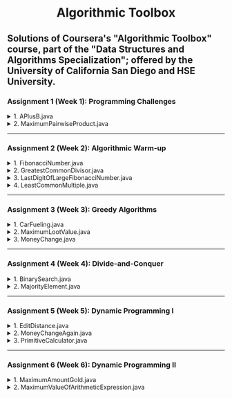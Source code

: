 <div width="100%" align="center"> <h1> Algorithmic Toolbox </h1> </div>

## Solutions of Coursera's "Algorithmic Toolbox" course, part of the "Data Structures and Algorithms Specialization"; offered by the University of California San Diego and HSE University. ##


### Assignment 1 (Week 1): Programming Challenges ###

<details>
<summary>1. APlusB.java</summary>
   
   + **Description**: Simple problem to go through the pipeline of reading the problem statement, designing an algorithm, implementing it, testing and debugging the program, and submitting it to the grading system.
     
   + **Input Format**: Integers a and b on the same line (separated by a space).
     
   + **Constraints**: 0 $\leq$ a; b $\leq$ 9
     
   + **Output Format**: The sum of a and b.
</details>


<details>
<summary>2. MaximumPairwiseProduct.java</summary>
   
   + **Description**: Given a sequence of non-negative integers a<sub>1</sub>, ..., a<sub>n</sub>, compute
     <div width="100%" align="center"> $\underset{{1 \leq i \neq j \leq n}}{max}$ a<sub>i</sub> $\cdot$ a<sub>j</sub> </div>
  Note that i and j should be different, though it may be the case that a<sub>i</sub> = a<sub>j</sub>.
     
   + **Input Format**: The first line contains an integer n. The next line contains n non-negative integers a<sub>1</sub>, ..., a<sub>n</sub> (separated by spaces).
     
   + **Constraints**: 2 $\leq$ n $\leq$ 2 · 10<sup>5</sup>; 0 $\leq$ a<sub>1</sub>, ..., a<sub>n</sub> $\leq$ 2 · 10<sup>5</sup>.
     
   + **Output Format**: The maximum pairwise product.
</details>

----

### Assignment 2 (Week 2): Algorithmic Warm-up ###

<details>
<summary>1. FibonacciNumber.java</summary>
   
   + **Description**: Recall the definition of Fibonacci sequence: F<sub>0</sub> = 0, F<sub>1</sub> = 1, and F<sub>i</sub> = F<sub>i-1</sub> + F<sub>i-2</sub> for 𝑖 $\geq$ 2. Given an integer 𝑛, find the 𝑛th Fibonacci number F<sub>n</sub>.
     
   + **Input Format**: The input consists of a single integer 𝑛.
     
   + **Constraints**: 0 $\leq$ 𝑛 $\leq$ 45.
     
   + **Output Format**: Output F<sub>n</sub>.
</details>


<details>
<summary>2. GreatestCommonDivisor.java</summary><br />
   
   + **Description**: The greatest common divisor GCD(𝑎, 𝑏) of two non-negative integers 𝑎 and 𝑏 (which are not both equal to 0) is the greatest integer 𝑑 that divides both 𝑎 and 𝑏. Implement the Euclidean algorithm for computing the greatest common divisor.

<div width="100%" align="center"> $GCD(1344, 217) = GCD(217, 42) = GCD(42, 7) = GCD(7, 0) = 7$ </div>
           
   Given two integers 𝑎 and 𝑏, find their greatest common divisor.
     
   + **Input Format**: The two integers 𝑎, 𝑏 are given in the same line separated by space.
     
   + **Constraints**: 1 $\leq$ 𝑎, 𝑏 $\leq$ 2 $\cdot$ 10<sup>9</sup>.
     
   + **Output Format**: Output $GCD(a, b)$.
</details>


<details>
<summary>3. LastDigitOfLargeFibonacciNumber.java</summary>
   
   + **Description**: Find the last digit of 𝑛-th Fibonacci number. As 𝑖 grows the 𝑖<sup>the</sup> iteration of the loop computes the sum of longer and longer numbers. Tip: store in 𝐹[𝑖] not the 𝑖th Fibonacci number itself, but just its last digit (that is, F<sub>i</sub> mod 10). Given an integer 𝑛, find the last digit of the 𝑛<sup>th</sup> Fibonacci number F<sub>n</sub> (that is, F<sub>n</sub> mod 10).
     
   + **Input Format**: The input consists of a single integer 𝑛.
     
   + **Constraints**: 0 $\leq$ 𝑛 $\leq$ 10<sup>7</sup>.
     
   + **Output Format**: Output the last digit of F<sub>n</sub>.
</details>


<details>
<summary>4. LeastCommonMultiple.java</summary>
   
   + **Description**: The least common multiple of two positive integers 𝑎 and 𝑏 is the least positive integer 𝑚 that is divisible by both 𝑎 and 𝑏. Given two integers 𝑎 and 𝑏, find their least common multiple.

<p width="100%" align="center"> <img width="347" alt="Equation" src="https://github.com/AfonsoBernardes/AlgorithmicToolbox/assets/84087794/28e888f6-1c2b-404b-b167-efb0623aea41"> </p>
     
   + **Input Format**: The two integers 𝑎 and 𝑏 are given in the same line separated by space.
     
   + **Constraints**: 1 $\leq$ 𝑎, 𝑏 $\leq$ 2 $\cdot$ 10<sup>9</sup>.
     
   + **Output Format**: Output the least common multiple of 𝑎 and 𝑏.
</details>

----

### Assignment 3 (Week 3): Greedy Algorithms ###

<details>
<summary>1. CarFueling.java</summary>
   
   + **Description**: We are going to travel to another city that is located 𝑑 miles away from your home city. We can travel at most 𝑚 miles on a full tank and you start with a full tank. Along your way, there are gas stations at distances stop<sub>1</sub>, stop<sub>2</sub>, . . . , stop<sub>n</sub> from your home city. What is the minimum number of refills needed?
     
   + **Input Format**: The first line contains an integer 𝑑. The second line contains an integer 𝑚. The third line specifies an integer 𝑛. Finally, the last line contains integers stop<sub>1</sub>, stop<sub>2</sub>, . . . , stop<sub>n</sub>
     
   + **Constraints**: 1 $\leq$ 𝑑 $\leq$ 10<sup>5</sup>; 1 $\leq$ 𝑚 $\leq$ 400; 1 $\leq$ 𝑛 $\leq$ 300; 0 $<$ stop<sub>1</sub> $<$ stop<sub>2</sub> $<$ · · · $<$ stop<sub>n</sub> $<$ 𝑚
     
   + **Output Format**: Assuming that the distance between the cities is 𝑑 miles, a car can travel at most 𝑚 miles on a full tank, and there are gas stations at distances stop<sub>1</sub>, stop<sub>2</sub>, . . . , stop<sub>n</sub> along the way, output the minimum number of refills needed. Assume that the car starts with a full tank. If it is not possible to reach the destination, output −1.
</details>


<details>
<summary>2. MaximumLootValue.java</summary><br />
   
   + **Description**: Implement an algorithm for the fractional knapsack problem to find the most valuable combination of items assuming that any fraction of a loot item can be put into a "bag".
     
   + **Input Format**: The first line of the input contains the number 𝑛 of items and the capacity 𝑊 of a knapsack. The next 𝑛 lines define the values and weights of the items. The 𝑖-th line contains integers v<sub>i</sub> and w<sub>i</sub> — the value and the weight of 𝑖-th item, respectively.
     
   + **Constraints**: 1 $\leq$ 𝑛 $\leq$ 10<sup>3</sup>, 0 $\leq$ 𝑊 $\leq$ 2 $\cdot$ 10<sup>6</sup>; 0 $\leq$ v<sub>i</sub> $\leq$ 2 · 10<sup>6</sup>, 0 $<$ w<sub>i</sub> $\leq$ 2 · 10<sup>6</sup> for all 1 $\leq$ 𝑖 $\leq$ 𝑛. All the numbers are integers.
     
   + **Output Format**: Output the maximal value of fractions of items that fit into the knapsack. The absolute value of the difference between the answer of your program and the optimal value should be at most 10<sup>-3</sup>. To ensure this, output your answer with at least four digits after the decimal point (otherwise your answer, while being computed correctly, can turn out to be wrong because of rounding issues).
</details>


<details>
<summary>3. MoneyChange.java</summary>
   
   + **Description**:  Design and implement an elementary greedy algorithm to find the minimum number of coins needed to change the input value (an integer) into coins with denominations 1, 5, and 10.
     
   + **Input Format**: The input consists of a single integer 𝑚.
     
   + **Constraints**: 1 $\leq$ 𝑚 $\leq$ 10<sup>3</sup>.
     
   + **Output Format**: Output the minimum number of coins with denominations 1, 5, 10 that changes 𝑚.
</details>

----

### Assignment 4 (Week 4): Divide-and-Conquer ###

<details>
<summary>1. BinarySearch.java</summary>
   
   + **Description**: implement the binary search algorithm that allows searching LIST very efficiently, provided that the list is sorted.
     
   + **Input Format**: The first line of the input contains an integer 𝑛 and a sequence a<sub>0</sub> $<$ a<sub>1</sub> $<$ . . . $<$ a<sub>n-1</sub> of 𝑛 pairwise distinct positive integers in increasing order. The next line contains an integer 𝑘 and 𝑘 positive integers b<sub>0</sub>, b<sub>1</sub>, . . . , b<sub>k-1</sub>.
     
   + **Constraints**: 1 $\leq$ 𝑛, 𝑘 $\leq$ 10<sup>4</sup>; 1 $\leq$ a<sub>i</sub> $\leq$ 10<sup>9</sup> for all 0 $\leq$ 𝑖 $<$ 𝑛; 1 $\leq$ b<sub>j</sub> $\leq$ 10<sup>9</sup> for all 0 $\leq$ 𝑗 $<$ 𝑘;
     
   + **Output Format**: For all 𝑖 from 0 to $𝑘−1$, output an index 0 $\leq$ 𝑗 $\leq$ $𝑛−1$ such that a<sub>j</sub> $=$ b<sub>i</sub> or −1 if there is no such index.
</details>


<details>
<summary>2. MajorityElement.java</summary>
   
   + **Description**: Majority rule is a decision rule that selects the alternative which has a majority, that is, more than half the votes. Given a sequence of elements a<sub>1</sub>, a<sub>2</sub>, . . . , a<sub>n</sub>, check whether it contains an element that appears more than 𝑛/2 times. Use the divide-and-conquer technique to design an 𝑂(𝑛 log 𝑛) algorithm.
     
   + **Input Format**: The first line contains an integer 𝑛, and the next one contains a sequence of 𝑛 non-negative integers a<sub>0</sub>, a<sub>1</sub>, . . . $<$ a<sub>n-1</sub>.
     
   + **Constraints**: 1 $\leq$ 𝑛 $\leq$ 10<sup>5</sup>; 0 $\leq$ a<sub>i</sub> $\leq$ 10<sup>9</sup> for all 0 $\leq$ 𝑖 $<$ 𝑛.
     
   + **Output Format**: Output 1 if the sequence contains an element that appears strictly more than 𝑛/2 times, and 0 otherwise.
</details>

----

### Assignment 5 (Week 5): Dynamic Programming I ###

<details>
<summary>1. EditDistance.java</summary>
   
   + **Description**: The edit distance between two strings is the minimum number of operations (insertions, deletions, and substitutions of symbols) to transform one string into another. It is a measure of similarity of two strings. The goal of this problem is to implement the algorithm for computing the edit distance between two strings.
     
   + **Input Format**: Each of the two lines of the input contains a string consisting of lowercase Latin letters.
     
   + **Constraints**: The length of both strings is at least 1 and at most 100.
     
   + **Output Format**: Output the edit distance between the given two strings.
</details>


<details>
<summary>2. MoneyChangeAgain.java</summary><br />
   
   + **Description**: A natural greedy strategy for the change problem does not work correctly for any set of denominations. For example, if the available denominations are 1, 3, and 4, the greedy algorithm will change 6 cents using three coins (4 + 1 + 1) while it can be changed using just two coins (3 + 3). The goal now is to apply dynamic programming for solving the Money Change Problem for denominations 1, 3, and 4.
     
   + **Input Format**: Integer *money*.
     
   + **Constraints**: 1 $\leq$ money $\leq$ 10<sup>3</sup>.
     
   + **Output Format**: The minimum number of coins with denominations 1, 3, and 4 that change *money*.
</details>


<details>
<summary>3. PrimitiveCalculator.java</summary>
   
   + **Description**: Given a primitive calculator that can perform the following three operations with the current number *𝑥*: multiply *𝑥* by 2, multiply *𝑥* by 3, or add 1 to *𝑥*. Given an integer 𝑛, compute the minimum number of operations needed to obtain the number 𝑛 starting from the number 1.
     
   + **Input Format**: The input consists of a single integer 1 $\leq$ 𝑛 $\leq$ 10<sup>6</sup>.
     
   + **Output Format**: In the first line, output the minimum number *𝑘* of operations needed to get *𝑛* from 1. In the second line, output a sequence of intermediate numbers. That is, the second line should contain positive integers a<sub>0</sub>, a<sub>1</sub>, . . . , a<sub>k-1</sub> such that a<sub>0</sub> $=$ 1, a<sub>k-1</sub> = *𝑛* and for all 0 $\leq$ *𝑖* $<$ $𝑘−1$, a<sub>i+1</sub> is equal to either a<sub>i</sub>+1, 2a<sub>i</sub>, or 3a<sub>i</sub>. If there are many such sequences, output any one of them.
</details>

----

### Assignment 6 (Week 6): Dynamic Programming II ###

<details>
<summary>1. MaximumAmountGold.java</summary>
   
   + **Description**: Given a set of bars of gold, the goal is to take as much gold as possible into a bag. There is just one copy of each bar and for each bar you can either take it or not (hence you cannot take a fraction of a bar). Given *𝑛* gold bars, find the maximum weight of gold that fits into a bag of capacity *𝑊*.
     
   + **Input Format**: The first line of the input contains the capacity *𝑊* of a knapsack and the number *𝑛* of bars of gold. The next line contains *𝑛* integers w<sub>0</sub>, w<sub>1</sub>, . . . , w<sub>n-1</sub> defining the weights of the bars of gold.
     
   + **Constraints**: 1 $\leq$ *𝑊* $\leq$ 10<sup>4</sup>; 1 $\leq$ 𝑛 $\leq$ 300; 0 $\leq$ w<sub>0</sub>, w<sub>1</sub>, . . . , w<sub>n-1</sub> $\leq$ 10<sup>5</sup>.
     
   + **Output Format**: Output the maximum weight of gold that fits into a knapsack of capacity *𝑊*.
</details>


<details>
<summary>2. MaximumValueOfArithmeticExpression.java</summary><br />
   
   + **Description**: Find the maximum value of an arithmetic expression, by specifying the order of applying its arithmetic operations by adding parentheses.
     
   + **Input Format**: The only line of the input contains a string 𝑠 of length $2𝑛 + 1$ for some *𝑛*, with symbols s<sub>0</sub>, s<sub>1</sub>, . . . , s<sub>2n</sub>. Each symbol at an even position of *s* is a digit (that is, an integer from 0 to 9) while each symbol at an odd position is one of three operations from {+,-,*}.
     
   + **Constraints**: 1 $\leq$ 𝑛 $\leq$ 14 (hence the string contains at most 29 symbols).
     
   + **Output Format**: Output the maximum possible value of the given arithmetic expression among different orders of applying arithmetic operations.
</details>
